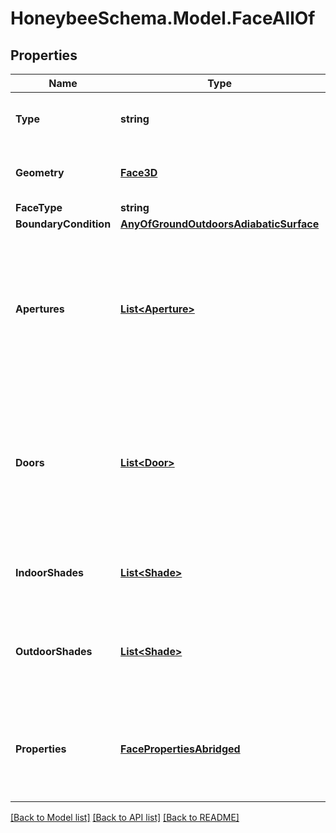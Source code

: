 
# HoneybeeSchema.Model.FaceAllOf

## Properties

Name | Type | Description | Notes
------------ | ------------- | ------------- | -------------
**Type** | **string** |  | [optional] [readonly] [default to "Face"]
**Geometry** | [**Face3D**](Face3D.md) | Planar Face3D for the geometry. | 
**FaceType** | **string** |  | 
**BoundaryCondition** | [**AnyOfGroundOutdoorsAdiabaticSurface**](AnyOfGroundOutdoorsAdiabaticSurface.md) |  | 
**Apertures** | [**List&lt;Aperture&gt;**](Aperture.md) | Apertures assigned to this Face. Should be coplanar with this Face and completely within the boundary of the Face to be valid. | [optional] 
**Doors** | [**List&lt;Door&gt;**](Door.md) | Doors assigned to this Face. Should be coplanar with this Face and completely within the boundary of the Face to be valid. | [optional] 
**IndoorShades** | [**List&lt;Shade&gt;**](Shade.md) | Shades assigned to the interior side of this object. | [optional] 
**OutdoorShades** | [**List&lt;Shade&gt;**](Shade.md) | Shades assigned to the exterior side of this object (eg. balcony, overhang). | [optional] 
**Properties** | [**FacePropertiesAbridged**](FacePropertiesAbridged.md) | Extension properties for particular simulation engines (Radiance, EnergyPlus). | 

[[Back to Model list]](../README.md#documentation-for-models)
[[Back to API list]](../README.md#documentation-for-api-endpoints)
[[Back to README]](../README.md)

